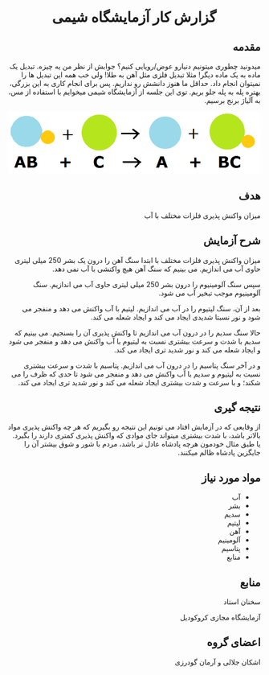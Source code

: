 <h1 align="center">گزارش کار آزمایشگاه شیمی</h1>


<!-- شروع مقدمه -->
<h2 dir="rtl">مقدمه</h2>

<p dir="rtl">
میدونید چطوری میتونیم دنیارو عوض/رویایی کنیم؟ جوابش از نظر من یه چیزه. تبدیل یک ماده به یک ماده دیگر! مثلا تبدیل فلزی مثل آهن به طلا! ولی خب همه این تبدیل ها را نمیتوان انجام داد. حداقل ما هنوز دانشش رو نداریم. پس برای انجام کاری به این بزرگی، بهتره پله به پله جلو بریم. توی این جلسه از آزمایشگاه شیمی میخوایم با استفاده از مس، به آلیاژ برنج برسیم. 
</p>
<!-- پایان مقدمه -->
<p align="center">
  <img src="https://github.com/ashkanjalaliQ/chemistry_laboratory/blob/main/images/synthsis_reaction2_(2).png?raw=true"/>
</p>

<h2 dir="rtl">هدف</h2>
<p dir="rtl">
میزان واکنش پذیری فلزات مختلف با آب  
</p>

<h2 dir="rtl">شرح آزمایش</h2>
<p dir="rtl">
میزان واکنش پذیری فلزات مختلف با ابتدا سنگ آهن را درون یک بشر 250 میلی لیتری حاوی آب می اندازیم. می بینیم که سنگ آهن هیچ واکنشی با آب نمی دهد.  
</p>
<p dir="rtl">
سپس سنگ آلومینیوم را درون بشر 250 میلی لیتری حاوی آب می اندازیم. سنگ آلومینیوم موجب تبخیر آب می شود.
</p>
<p dir="rtl">
بعد از آن، سنگ لیتیوم را در آب می اندازیم. لیتیم با آب واکنش می دهد و منفجر می شود و نور نسبتا شدیدی ایجاد می کند و ایجاد شعله می کند. 
</p>
<p dir="rtl">
حالا سنگ سدیم را در درون آب می اندازیم تا واکنش پذیری آن را بسنجیم. می بینیم که سدیم با شدت و سرعت بیشتری نسبت به لیتیوم با آب واکنش می دهد و منفجر می شود و ایجاد شعله می کند و نور شدید تری ایجاد می کند. 
</p>
<p dir="rtl">
و در آخر سنگ پتاسیم را در درون آب می اندازیم. پتاسیم با شدت و سرعت بیشتری نسبت به لیتیوم و سدیم با آب واکنش می دهد و منفجر می شود تا حدی که ظرف را می شکند؛ و با سرعت و شدت بیشتری ایجاد شعله می کند و نور شدید تری ایجاد می کند. 
</p>


<h2 dir="rtl">نتیجه گیری</h2>
<p dir="rtl">
از وقایعی که در آزمایش افتاد می تونیم این نتیجه رو بگیریم که هر چه واکنش پذیری مواد بالاتر باشد، با شدت بیشتری میتواند جای موادی که واکنش پذیری کمتری دارند را بگیرد. یا طبق مثال خودمون هرچه پادشاه عادل تر باشد، مردم با شور و شوق بیشتر آن را جایگزین پادشاه ظالم میکنند. 
</p>

<h2 dir="rtl">مواد مورد نیاز</h2>
<ul dir="rtl">
  <li>آب</li>
  <li>بشر</li>
  <li>سدیم</li>
  <li>لیتیم</li>
  <li>آهن</li>
  <li>آلومینیم</li>
  <li>پتاسیم</li>
  <li>منابع</li>
</ul>

<h2 dir="rtl">منابع</h2>
<p dir="rtl">سخنان استاد</p>
<p dir="rtl">آزمایشگاه مجازی کروکودیل</p>

<h2 dir="rtl">اعضای گروه</h2>
<p dir="rtl">اشکان جلالی و آرمان گودرزی</p>

